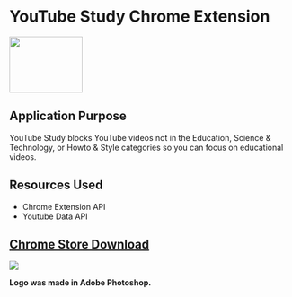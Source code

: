 # YouTube Study Chrome Extension
<img src="https://github.com/erics98/ChromeExtension/blob/master/icon.png" width="130" height="100">

## Application Purpose
YouTube Study blocks YouTube videos not in the Education, Science & Technology, or Howto & Style categories so you can focus on educational videos.

## Resources Used
* Chrome Extension API
* Youtube Data API

## [Chrome Store Download](https://chrome.google.com/webstore/detail/youtube-study/oohcfepaadomnocmmkejhnfhcddpdpab?authuser=0&hl=en)
<img src="https://github.com/eric60/YouTube-Study/blob/master/Youtube-Study-Chrome-Store.jpg">

**Logo was made in Adobe Photoshop.**
